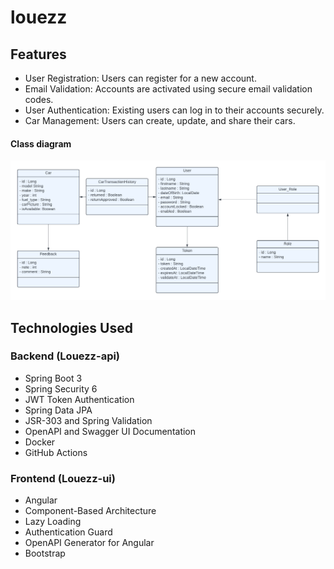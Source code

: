 # louezz

## Features

- User Registration: Users can register for a new account.
- Email Validation: Accounts are activated using secure email validation codes.
- User Authentication: Existing users can log in to their accounts securely.
- Car Management: Users can create, update, and share their cars.

#### Class diagram
![Class diagram](img/louezz.png)

## Technologies Used

### Backend (Louezz-api)

- Spring Boot 3
- Spring Security 6
- JWT Token Authentication
- Spring Data JPA
- JSR-303 and Spring Validation
- OpenAPI and Swagger UI Documentation
- Docker
- GitHub Actions

### Frontend (Louezz-ui)

- Angular
- Component-Based Architecture
- Lazy Loading
- Authentication Guard
- OpenAPI Generator for Angular
- Bootstrap